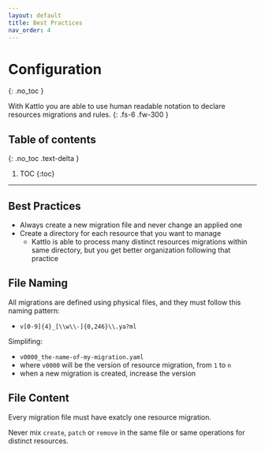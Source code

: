 ```yaml
---
layout: default
title: Best Practices
nav_order: 4
---
```


# Configuration
{: .no_toc }

With Kattlo you are able to use human readable notation to declare resources
migrations and rules.
{: .fs-6 .fw-300 }

## Table of contents
{: .no_toc .text-delta }

1. TOC
{:toc}

---


## Best Practices

- Always create a new migration file and never change an applied one
- Create a directory for each resource that you want to manage
  - Kattlo is able to process many distinct resources migrations within same
    directory, but you get better organization following that practice

## File Naming

All migrations are defined using physical files, and they must follow
this naming pattern:

- `v[0-9]{4}_[\\w\\-]{0,246}\\.ya?ml`

Simplifing:

- `v0000_the-name-of-my-migration.yaml`
- where `v0000` will be the version of resource migration, from `1` to `n`
- when a new migration is created, increase the version

## File Content

Every migration file must have exatcly one resource migration.

Never mix `create`, `patch` or `remove` in the same file or same operations
for distinct resources.
